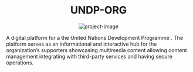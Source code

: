 <h1 align="center" id="title">UNDP-ORG</h1>

<p align="center"><img src="https://images.seeklogo.com/logo-png/32/1/undp-logo-png_seeklogo-322648.png?v=638675441380000000" alt="project-image"></p>

<p id="description">A digital platform for a the United Nations Development Programme . The platform serves as an informational and interactive hub for the organization’s supporters showcasing multimedia content allowing content management integrating with third-party services and having secure operations.</p>
